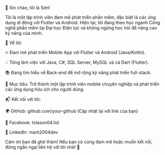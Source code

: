 👋 Xin chào, tôi là Sơn!

Tôi là một lập trình viên đam mê phát triển phần mềm, đặc biệt là các ứng dụng di động với Flutter và Android. Hiện tại, tôi đang theo học ngành Công nghệ phần mềm tại Đại học Điện lực và không ngừng học hỏi để nâng cao kỹ năng của mình.

🚀 Về tôi:

🔥 Đam mê phát triển Mobile App với Flutter và Android (Java/Kotlin).

💡 Từng làm việc với Java, C#, SQL Server, MySQL và cả Dart (Flutter).

📚 Đang tìm hiểu về Back-end để mở rộng kỹ năng phát triển full-stack.

🎯 Mục tiêu: Trở thành một lập trình viên mobile chuyên nghiệp và phát triển các ứng dụng hữu ích cho người dùng.

📬 Kết nối với tôi:

🌍 GitHub: github.com/your-github (Cập nhật lại với link của bạn)

📘 Facebook: tolason04.hd

💼 LinkedIn: mark2004dev

Cảm ơn bạn đã ghé thăm! Nếu bạn có cùng đam mê hoặc muốn kết nối, đừng ngần ngại liên hệ với tôi nhé! 🚀

